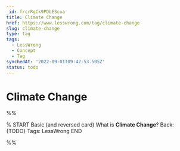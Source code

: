 ```yaml
---
_id: frcrRgCk9PDbEScua
title: Climate Change
href: https://www.lesswrong.com/tag/climate-change
slug: climate-change
type: tag
tags:
  - LessWrong
  - Concept
  - Tag
synchedAt: '2022-09-01T09:42:53.505Z'
status: todo
---
```


# Climate Change


%%

% START
Basic (and reversed card)
What is **Climate Change**?
Back: {TODO}
Tags: LessWrong
END

%%
	
